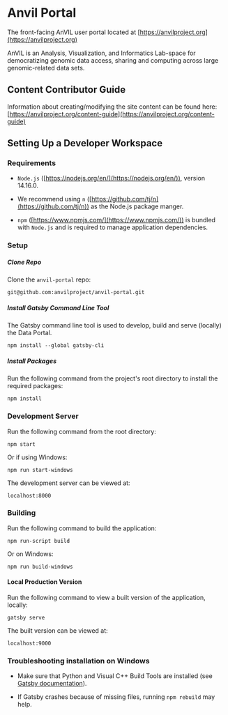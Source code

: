 # Anvil Portal
The front-facing AnVIL user portal located at [https://anvilproject.org](https://anvilproject.org)

AnVIL is an Analysis, Visualization, and Informatics Lab-space for democratizing genomic data access, sharing and computing across large genomic-related data sets.


## Content Contributor Guide
Information about creating/modifying the site content can be found here: [https://anvilproject.org/content-guide](https://anvilproject.org/content-guide)



## Setting Up a Developer Workspace

### Requirements

* `Node.js` ([https://nodejs.org/en/](https://nodejs.org/en/)), version 14.16.0. 

* We recommend using `n` ([https://github.com/tj/n](https://github.com/tj/n)) as the Node.js package manger. 

* `npm` ([https://www.npmjs.com/](https://www.npmjs.com/)) is bundled with `Node.js` and is required to manage application dependencies.



### Setup

##### Clone Repo

Clone the `anvil-portal` repo:

	git@github.com:anvilproject/anvil-portal.git


##### Install Gatsby Command Line Tool

The Gatsby command line tool is used to develop, build and serve (locally) the Data Portal.

    npm install --global gatsby-cli

##### Install Packages

Run the following command from the project's root directory to install the required packages: 

	npm install

### Development Server

Run the following command from the root directory:

`npm start`

Or if using Windows:

`npm run start-windows`

The development server can be viewed at:

`localhost:8000`

### Building 

Run the following command to build the application:

`npm run-script build`

Or on Windows:

`npm run build-windows`

#### Local Production Version

Run the following command to view a built version of the application, locally:

`gatsby serve`

The built version can be viewed at:

`localhost:9000`

### Troubleshooting installation on Windows

* Make sure that Python and Visual C++ Build Tools are installed (see [Gatsby documentation](https://www.gatsbyjs.com/docs/how-to/local-development/gatsby-on-windows/)).

* If Gatsby crashes because of missing files, running `npm rebuild` may help.

